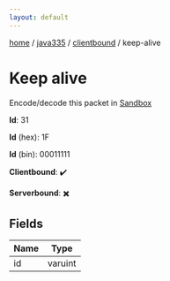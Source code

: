 ```yaml
---
layout: default
---
```


[home](/)  /  [java335](/protocol/java335)  /  [clientbound](/protocol/java335/clientbound)  /  keep-alive

# Keep alive

Encode/decode this packet in [Sandbox](../../../sandbox/java335#Clientbound.KeepAlive)

**Id**: 31

**Id** (hex): 1F

**Id** (bin): 00011111

**Clientbound**: ✔️

**Serverbound**: ✖️

## Fields

Name | Type
---|---
id | varuint
